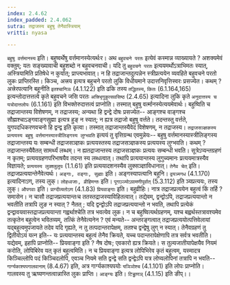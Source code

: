 ```yaml
---
index: 2.4.62
index_padded: 2.4.062
sutra: तद्राजस्य बहुषु तेनैवास्त्रियाम्
vritti: nyasa

---
```

`बहुषु वर्त्तमानस्य` इति। बहुष्वर्थेषु वर्त्तमानस्येत्यर्थःर। अथ `बहुवचने परतः` इत्येवं कस्मान्न व्याख्यायते ? अशक्यमेवं वक्तुम्; यतः सङ्ख्यावाची बहुशब्दो न बहुवचनवाची। यदि तु `बहुवचने परतः` इत्ययमर्थोऽत्राभिमतः स्यात्, अस्त्रियामिति प्रतिषेधे न कुर्यात्; प्राप्त्यभावात्। न हि तद्राजान्तदुत्पन्नेन स्त्रीप्रत्ययेन व्यवहिते बहुवचने परतो लुकः प्राप्तिरस्ति। किञ्च, अत्त्रय इत्यत्र बहुचने परतो लुकि विधीयमाने उदात्तनिवृत्तिस्वरः प्रसज्येत। कथम् ? अत्त्रेरपत्यानि बहूनीति `इतश्चानिञः` (4.1.122) इति ढकि तस्य `तद्धितस्य`, `कितः` (6.1.164,165) इत्यन्तोदात्तत्तत्वे कृते बहुवचने जसि परतः `अत्त्रिभृगुकुत्सवसिष्ठ` (2.4.65) इत्यादिना लुकि कृते `अनुदात्तस्य च यत्रोदात्तलोपः` (6.1.161) इति विभक्तेरुदात्तत्वं प्राप्नोति। तस्मात् बहुषु वर्त्मानस्येत्ययमेवार्थः। बहुष्विति च तद्राजान्तस्य विशेषणम्, न तद्राजस्य; अन्यथा हि द्वन्द्वे दोषः प्रसज्येत-- आङ्गश्च वाङ्गश्च सौह्मश्चाऽङ्गवाङ्गसुह्मा इत्यत्र हुङ् न स्यात्; न ह्यत्र तद्राजो बहुषु वर्त्तते। तदन्तस्तु वर्त्तते, युगपदधिकरणवचनो हि द्वन्द्व इति कृत्वा। तस्मात् तद्राजान्तस्यैवेदं विशेषणम्, न तद्राजस्य।
`तद्राजसञ्ज्ञकस्य प्रत्ययस्य बहुषु वर्त्तमानस्यास्त्रीलिङ्गस्य लुग्भवति` इत्ययं तु वृत्तिग्रन्थ एवमुन्नेयः-- बहुषु वर्त्तमानस्यास्त्रीलिङ्गस्य तद्राजान्तस्य यः सम्बन्धी तद्राजसञ्ज्ञकः प्रत्ययस्तस्य तद्राजसञ्ज्ञकस्य प्रत्ययस्य लुग्भवति। कथम् ? तद्राजान्तस्यैवैतत् सामर्थ्यं लब्धम्। न ह्यतद्राजान्तस्य तद्राजसञ्ज्ञकः प्रत्ययः सम्बन्धी भवति। सूत्रेऽप्यन्तग्रहणं न कृतम्; प्रत्ययग्रहणपरिभाषयैव तदन्त स्य लब्धत्वात्। तथापि प्रत्ययान्तस्य लुगुच्यमानः प्रत्ययमात्रस्यैव विज्ञायते; `प्रत्ययस्य लुक्श्लुलुपः` (1.1.61) इति प्रत्ययादशनस्यैव लुक्सञ्ज्ञाविधानात्। `तेनैव चेत्` इति। तद्राजप्रत्ययान्तेनैवेत्यर्थः। `अङ्गाः, वङ्गाः, सुह्माः` इति। अङ्गस्यापत्यानि बहुनि। `द्वयञ्मगध` (4.1.170) इत्यादिनाऽण्, तस्य लुक्। `लोहध्वजाः, व्रीहिमन्तः` इति। `पूगाञ़्ञ्योऽग्रामणीपूर्वात्` (5.3.112) इति ञ्यप्रत्ययः, तस्य लुक्।
`औपगवाः` इति। `प्राग्दीव्यतोऽण` (4.1.83) `प्रियवाङ्गाः` इति। बहुव्रीहिः। नात्र तद्राजप्रत्ययेन बहुत्वं किं तर्हि ? समासेन। न चासौ तद्राजप्रत्ययान्तःच ततस्तद्राजस्याविहितत्वात्। तद्येवम्, द्वन्द्वोऽपि, तद्राजप्रत्ययान्तो न भवतीति तत्रापि लुङ न स्यात् ? नैतत् ; यदि द्वन्द्वोऽपि तद्राजप्रत्ययान्तो न भवति, तथापि प्रत्येकं द्वन्द्वावयवास्तद्राजप्रत्ययान्ता गह्वर्थाश्चेति तत्र भवत्येव लुक।
न च बहुष्वित्यर्थग्रहणम्, यश्च बह्वर्थस्तत्रावश्यमेव तत्कृतेन बहुत्वेन भवितव्यम्, तत्किं तेनैवेत्यनेन ? एवं मन्यते-- अन्तरङ्गत्वात् तद्राजप्रत्ययोत्पत्तिवेलायां यद्बहुत्वमुपजायते तदेव यदि गृह्यते, न तु तत्पदान्तरापेक्षम्, ततश्च द्वन्द्वेषु लुग् न स्यात्। तेनैवग्रहणं तु द्वितीयोऽयं यत्न इति-- यः प्रत्ययान्तस्य बहुत्वं तेनैव क्रियते, यच्च पदान्तरापेक्षेणापि तत्र सर्वत्र भवतीति। यद्येवम्, इहापि प्राप्नोति-- प्रियवाङ्गा इति ? नैष दोषः; एवकारो ह्यत्र क्रियते। स तुल्यजातीयापेक्षयैव नियमं करोति, लोपिबिरेव यत् कृतं बहुत्वमिति। न च प्रियवाङ्गा इत्यत्र लोपिभिरेव कृतं बहुत्वम्, यस्मादत्र किञ्चिल्लोपि पदं किञ्चिदलोपि, एवञ्च नियमे सति द्वन्द्वे सति द्वन्द्वेऽपि यत्र लोप्यलोपिनां तत्रापि न भवति-- `गार्ग्यकाश्यपगालवानाम्` (8.4.67) इति, अत्र गार्ग्यकाश्यपयोः `यञिञोश्च` (4.1.101) इति लोपः प्राप्नोति। गालवस्य तु ऋष्यणन्तत्वान्नास्ति लुकः प्राप्तिः। `आङ्ग्यः` इति। `टिड्ढाणञ्` (4.1.15) इति ङीप्।।